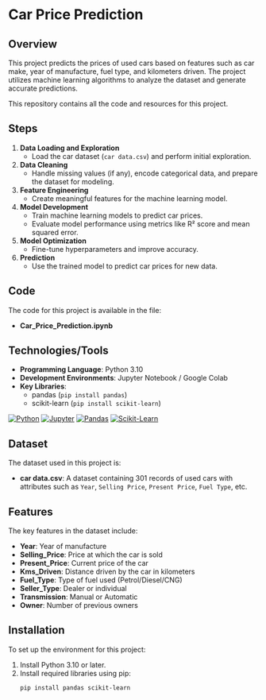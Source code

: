 # Car Price Prediction

## Overview
This project predicts the prices of used cars based on features such as car make, year of manufacture, fuel type, and kilometers driven. The project utilizes machine learning algorithms to analyze the dataset and generate accurate predictions.

This repository contains all the code and resources for this project.

## Steps
1. **Data Loading and Exploration**
   - Load the car dataset (`car data.csv`) and perform initial exploration.
2. **Data Cleaning**
   - Handle missing values (if any), encode categorical data, and prepare the dataset for modeling.
3. **Feature Engineering**
   - Create meaningful features for the machine learning model.
4. **Model Development**
   - Train machine learning models to predict car prices.
   - Evaluate model performance using metrics like R² score and mean squared error.
5. **Model Optimization**
   - Fine-tune hyperparameters and improve accuracy.
6. **Prediction**
   - Use the trained model to predict car prices for new data.

## Code
The code for this project is available in the file:

- **Car_Price_Prediction.ipynb**

## Technologies/Tools
- **Programming Language**: Python 3.10
- **Development Environments**: Jupyter Notebook / Google Colab
- **Key Libraries**:
  - pandas (`pip install pandas`)
  - scikit-learn (`pip install scikit-learn`)

[![Python](https://img.shields.io/badge/Python-3.10-3776AB?logo=python&logoColor=white)](https://www.python.org/)
[![Jupyter](https://img.shields.io/badge/Jupyter-Notebook-F37626?logo=jupyter&logoColor=white)](https://jupyter.org/)
[![Pandas](https://img.shields.io/badge/Pandas-Data%20Analysis-150458?logo=pandas&logoColor=white)](https://pandas.pydata.org/)
[![Scikit-Learn](https://img.shields.io/badge/Scikit--Learn-Machine%20Learning-F7931E?logo=scikit-learn&logoColor=white)](https://scikit-learn.org/)



## Dataset
The dataset used in this project is:

- **car data.csv**: A dataset containing 301 records of used cars with attributes such as `Year`, `Selling Price`, `Present Price`, `Fuel Type`, etc.

## Features
The key features in the dataset include:
- **Year**: Year of manufacture
- **Selling_Price**: Price at which the car is sold
- **Present_Price**: Current price of the car
- **Kms_Driven**: Distance driven by the car in kilometers
- **Fuel_Type**: Type of fuel used (Petrol/Diesel/CNG)
- **Seller_Type**: Dealer or individual
- **Transmission**: Manual or Automatic
- **Owner**: Number of previous owners

## Installation
To set up the environment for this project:
1. Install Python 3.10 or later.
2. Install required libraries using pip:
   ```bash
   pip install pandas scikit-learn
